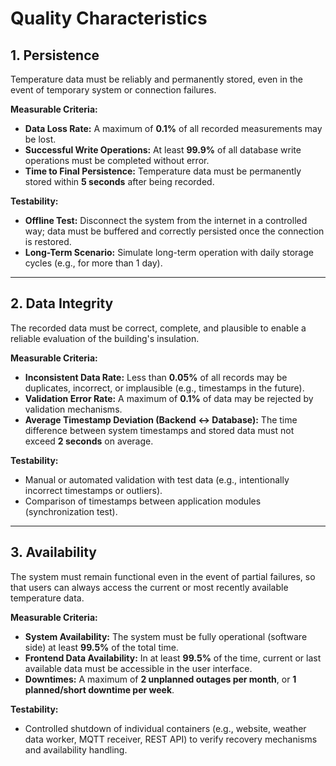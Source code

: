# Quality Characteristics

## 1. Persistence

Temperature data must be reliably and permanently stored, even in the event of temporary system or connection failures.

**Measurable Criteria:**
- **Data Loss Rate:** A maximum of **0.1%** of all recorded measurements may be lost.
- **Successful Write Operations:** At least **99.9%** of all database write operations must be completed without error.
- **Time to Final Persistence:** Temperature data must be permanently stored within **5 seconds** after being recorded.

**Testability:**
- **Offline Test:** Disconnect the system from the internet in a controlled way; data must be buffered and correctly persisted once the connection is restored.
- **Long-Term Scenario:** Simulate long-term operation with daily storage cycles (e.g., for more than 1 day).

---

## 2. Data Integrity

The recorded data must be correct, complete, and plausible to enable a reliable evaluation of the building's insulation.

**Measurable Criteria:**
- **Inconsistent Data Rate:** Less than **0.05%** of all records may be duplicates, incorrect, or implausible (e.g., timestamps in the future).
- **Validation Error Rate:** A maximum of **0.1%** of data may be rejected by validation mechanisms.
- **Average Timestamp Deviation (Backend ↔ Database):** The time difference between system timestamps and stored data must not exceed **2 seconds** on average.

**Testability:**
- Manual or automated validation with test data (e.g., intentionally incorrect timestamps or outliers).
- Comparison of timestamps between application modules (synchronization test).

---

## 3. Availability

The system must remain functional even in the event of partial failures, so that users can always access the current or most recently available temperature data.

**Measurable Criteria:**
- **System Availability:** The system must be fully operational (software side) at least **99.5%** of the total time.
- **Frontend Data Availability:** In at least **99.5%** of the time, current or last available data must be accessible in the user interface.
- **Downtimes:** A maximum of **2 unplanned outages per month**, or **1 planned/short downtime per week**.

**Testability:**
- Controlled shutdown of individual containers (e.g., website, weather data worker, MQTT receiver, REST API) to verify recovery mechanisms and availability handling.
